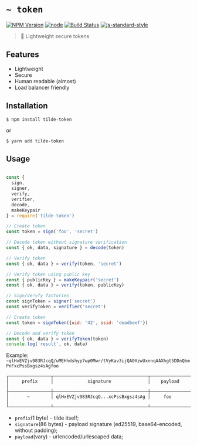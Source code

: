 # `~ token`
[![NPM Version](https://img.shields.io/npm/v/tilde-token.svg?style=flat-square)](https://www.npmjs.com/package/tilde-token)
[![node](https://img.shields.io/node/v/tilde-token.svg?style=flat-square)](https://www.npmjs.com/package/tilde-token)
[![Build Status](https://img.shields.io/travis/kitcast/tilde-token.svg?branch=master&style=flat-square)](https://travis-ci.org/kitcast/tilde-token)
[![js-standard-style](https://img.shields.io/badge/code%20style-standard-brightgreen.svg?style=flat-square)](http://standardjs.com/)


> 🔐 Lightweight secure tokens

## Features

* Lightweight
* Secure
* Human readable (almost)
* Load balancer friendly

## Installation

`$ npm install tilde-token`

or

`$ yarn add tilde-token`

## Usage

```js

const { 
  sign, 
  signer, 
  verify, 
  verifier, 
  decode, 
  makeKeypair 
} = require('tilde-token')

// Create token
const token = sign('foo', 'secret')

// Decode token without signature verification
const { ok, data, signature } = decode(token)

// Verify token
const { ok, data } = verify(token, 'secret')

// Verify token using public key
const { publicKey } = makeKeypair('secret')
const { ok, data } = verify(token, publicKey)

// Sign/Veryfy factories
const signToken = signer('secret')
const verifyToken = verifier('secret')

// Create token
const token = signToken({uid: '42', ssid: 'deadbeef'})

// Decode and verify token
const { ok, data } = verifyToken(token)
console.log('result', ok, data)

```

Example: `~qlHxEVZjv983RJcqQ/uMEHhdshyp7wp0Mwr/tVyKav3ijQA0XzwUxnnqAAXhgt5DDnQbmPnFxcPssBxgsz4sAgfoo`

```
┌────────────────┬────────────────────────────────────┬───────────────┐
│     prefix     │             signature              │    payload    │
├────────────────┼────────────────────────────────────┼───────────────┤
│       ~        │ qlHxEVZjv983RJcqQ...xcPssBxgsz4sAg │     foo       │
└────────────────┴────────────────────────────────────┴───────────────┘
```

* `prefix`(1 byte) - tilde itself;
* `signature`(86 bytes) - payload signature (ed25519, base64-encoded, without padding);
* `payload`(vary) - urlencoded/urlescaped data;
